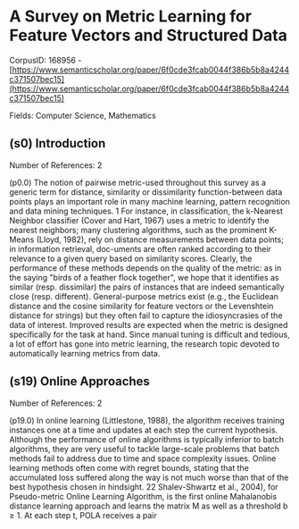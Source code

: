 # A Survey on Metric Learning for Feature Vectors and Structured Data

CorpusID: 168956 - [https://www.semanticscholar.org/paper/6f0cde3fcab0044f386b5b8a4244c371507bec15](https://www.semanticscholar.org/paper/6f0cde3fcab0044f386b5b8a4244c371507bec15)

Fields: Computer Science, Mathematics

## (s0) Introduction
Number of References: 2

(p0.0) The notion of pairwise metric-used throughout this survey as a generic term for distance, similarity or dissimilarity function-between data points plays an important role in many machine learning, pattern recognition and data mining techniques. 1 For instance, in classification, the k-Nearest Neighbor classifier (Cover and Hart, 1967) uses a metric to identify the nearest neighbors; many clustering algorithms, such as the prominent K-Means (Lloyd, 1982), rely on distance measurements between data points; in information retrieval, doc-uments are often ranked according to their relevance to a given query based on similarity scores. Clearly, the performance of these methods depends on the quality of the metric: as in the saying "birds of a feather flock together", we hope that it identifies as similar (resp. dissimilar) the pairs of instances that are indeed semantically close (resp. different). General-purpose metrics exist (e.g., the Euclidean distance and the cosine similarity for feature vectors or the Levenshtein distance for strings) but they often fail to capture the idiosyncrasies of the data of interest. Improved results are expected when the metric is designed specifically for the task at hand. Since manual tuning is difficult and tedious, a lot of effort has gone into metric learning, the research topic devoted to automatically learning metrics from data.
## (s19) Online Approaches
Number of References: 2

(p19.0) In online learning (Littlestone, 1988), the algorithm receives training instances one at a time and updates at each step the current hypothesis. Although the performance of online algorithms is typically inferior to batch algorithms, they are very useful to tackle large-scale problems that batch methods fail to address due to time and space complexity issues. Online learning methods often come with regret bounds, stating that the accumulated loss suffered along the way is not much worse than that of the best hypothesis chosen in hindsight. 22 Shalev-Shwartz et al., 2004), for Pseudo-metric Online Learning Algorithm, is the first online Mahalanobis distance learning approach and learns the matrix M as well as a threshold b ≥ 1. At each step t, POLA receives a pair
